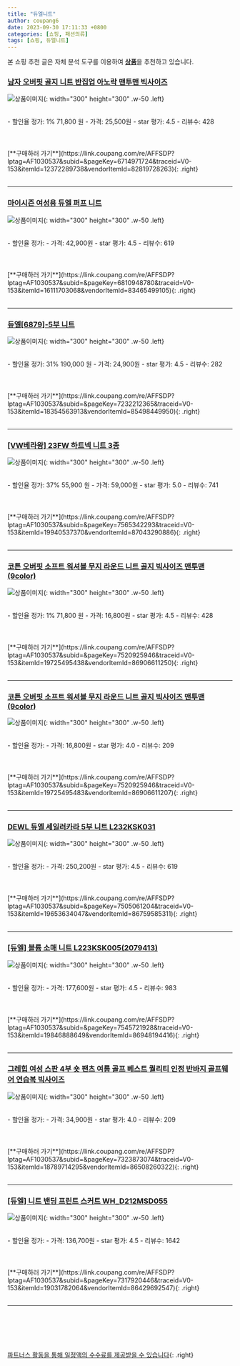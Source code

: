 ```yaml
---
title: "듀엘니트"
author: coupang6
date: 2023-09-30 17:11:33 +0800
categories: [쇼핑, 패션의류]
tags: [쇼핑, 듀엘니트]
---
```


본 쇼핑 추천 글은 자체 분석 도구를 이용하여 [**상품**](https://link.coupang.com/a/bao1ui)을 추천하고 있습니다.

### [남자 오버핏 골지 니트 반집업 아노락 맨투맨 빅사이즈](https://link.coupang.com/re/AFFSDP?lptag=AF1030537&subid=&pageKey=6714971724&traceid=V0-153&itemId=12372289738&vendorItemId=82819728263)

![상품이미지](https://thumbnail6.coupangcdn.com/thumbnails/remote/230x230ex/image/vendor_inventory/94a5/2b189e733727872043f8c90a24fdc7840a8c8c40e5fb747a31739ea31117.jpg){: width="300" height="300" .w-50 .left}


<br>
- 할인율 정가: 1%  71,800   원
- 가격: 25,500원
- star 평가: 4.5
- 리뷰수: 428
<br>
<br>
<br>
<br>
[**구매하러 가기**](https://link.coupang.com/re/AFFSDP?lptag=AF1030537&subid=&pageKey=6714971724&traceid=V0-153&itemId=12372289738&vendorItemId=82819728263){: .right}
<br>
<br>

---

### [마이시즌 여성용 듀엘 퍼프 니트](https://link.coupang.com/re/AFFSDP?lptag=AF1030537&subid=&pageKey=6810948780&traceid=V0-153&itemId=16111703068&vendorItemId=83465499105)

![상품이미지](https://thumbnail6.coupangcdn.com/thumbnails/remote/230x230ex/image/vendor_inventory/2fec/35690358f717f29d6468f658b2fa8ba8c26fc64fa1cab5994aaccc1c357a.jpg){: width="300" height="300" .w-50 .left}


<br>
- 할인율 정가: 
- 가격: 42,900원
- star 평가: 4.5
- 리뷰수: 619
<br>
<br>
<br>
<br>
[**구매하러 가기**](https://link.coupang.com/re/AFFSDP?lptag=AF1030537&subid=&pageKey=6810948780&traceid=V0-153&itemId=16111703068&vendorItemId=83465499105){: .right}
<br>
<br>

---

### [듀엘[6879]-5부 니트](https://link.coupang.com/re/AFFSDP?lptag=AF1030537&subid=&pageKey=7232212365&traceid=V0-153&itemId=18354563913&vendorItemId=85498449950)

![상품이미지](https://thumbnail8.coupangcdn.com/thumbnails/remote/230x230ex/image/vendor_inventory/4689/19a9ba6276631f184960fbdc1e824cf9eac8f8a708fdb34afa9a6836d301.jpg){: width="300" height="300" .w-50 .left}


<br>
- 할인율 정가: 31%  190,000   원
- 가격: 24,900원
- star 평가: 4.5
- 리뷰수: 282
<br>
<br>
<br>
<br>
[**구매하러 가기**](https://link.coupang.com/re/AFFSDP?lptag=AF1030537&subid=&pageKey=7232212365&traceid=V0-153&itemId=18354563913&vendorItemId=85498449950){: .right}
<br>
<br>

---

### [[VW베라왕] 23FW 하트넥 니트 3종](https://link.coupang.com/re/AFFSDP?lptag=AF1030537&subid=&pageKey=7565342293&traceid=V0-153&itemId=19940537370&vendorItemId=87043290886)

![상품이미지](https://thumbnail10.coupangcdn.com/thumbnails/remote/230x230ex/image/vendor_inventory/751e/d25c5d14992be144793df64146ba01a50e5ab3540f4612905d401d65fc89.jpg){: width="300" height="300" .w-50 .left}


<br>
- 할인율 정가: 37%  55,900   원
- 가격: 59,000원
- star 평가: 5.0
- 리뷰수: 741
<br>
<br>
<br>
<br>
[**구매하러 가기**](https://link.coupang.com/re/AFFSDP?lptag=AF1030537&subid=&pageKey=7565342293&traceid=V0-153&itemId=19940537370&vendorItemId=87043290886){: .right}
<br>
<br>

---

### [코튼 오버핏 소프트 워셔블 무지 라운드 니트 골지 빅사이즈 맨투맨(9color)](https://link.coupang.com/re/AFFSDP?lptag=AF1030537&subid=&pageKey=7520925946&traceid=V0-153&itemId=19725495438&vendorItemId=86906611250)

![상품이미지](https://thumbnail7.coupangcdn.com/thumbnails/remote/230x230ex/image/vendor_inventory/923c/2bd38e48b289ad3fc0ac6c36ff262d99bf6de9c06e695c4fb7c00fa669ea.jpg){: width="300" height="300" .w-50 .left}


<br>
- 할인율 정가: 1%  71,800   원
- 가격: 16,800원
- star 평가: 4.5
- 리뷰수: 428
<br>
<br>
<br>
<br>
[**구매하러 가기**](https://link.coupang.com/re/AFFSDP?lptag=AF1030537&subid=&pageKey=7520925946&traceid=V0-153&itemId=19725495438&vendorItemId=86906611250){: .right}
<br>
<br>

---

### [코튼 오버핏 소프트 워셔블 무지 라운드 니트 골지 빅사이즈 맨투맨(9color)](https://link.coupang.com/re/AFFSDP?lptag=AF1030537&subid=&pageKey=7520925946&traceid=V0-153&itemId=19725495483&vendorItemId=86906611207)

![상품이미지](https://thumbnail8.coupangcdn.com/thumbnails/remote/230x230ex/image/vendor_inventory/ed1d/37cdb8b4d77f2ed74a1e92b3842e02cbf90b884e4bae6e7c264e70a79c4d.jpg){: width="300" height="300" .w-50 .left}


<br>
- 할인율 정가: 
- 가격: 16,800원
- star 평가: 4.0
- 리뷰수: 209
<br>
<br>
<br>
<br>
[**구매하러 가기**](https://link.coupang.com/re/AFFSDP?lptag=AF1030537&subid=&pageKey=7520925946&traceid=V0-153&itemId=19725495483&vendorItemId=86906611207){: .right}
<br>
<br>

---

### [DEWL 듀엘 세일러카라 5부 니트 L232KSK031](https://link.coupang.com/re/AFFSDP?lptag=AF1030537&subid=&pageKey=7505061204&traceid=V0-153&itemId=19653634047&vendorItemId=86759585311)

![상품이미지](https://thumbnail6.coupangcdn.com/thumbnails/remote/230x230ex/image/vendor_inventory/af21/f5afcaeee9dd8272b442f46abec31bba92541864b5fd945454539086f433.jpg){: width="300" height="300" .w-50 .left}


<br>
- 할인율 정가: 
- 가격: 250,200원
- star 평가: 4.5
- 리뷰수: 619
<br>
<br>
<br>
<br>
[**구매하러 가기**](https://link.coupang.com/re/AFFSDP?lptag=AF1030537&subid=&pageKey=7505061204&traceid=V0-153&itemId=19653634047&vendorItemId=86759585311){: .right}
<br>
<br>

---

### [[듀엘] 볼륨 소매 니트 L223KSK005(2079413)](https://link.coupang.com/re/AFFSDP?lptag=AF1030537&subid=&pageKey=7545721928&traceid=V0-153&itemId=19846888649&vendorItemId=86948194416)

![상품이미지](https://thumbnail8.coupangcdn.com/thumbnails/remote/230x230ex/image/vendor_inventory/e628/2389e2670138a3589b60155e2fccd165288580f24440de75c782d501c534.JPG){: width="300" height="300" .w-50 .left}


<br>
- 할인율 정가: 
- 가격: 177,600원
- star 평가: 4.5
- 리뷰수: 983
<br>
<br>
<br>
<br>
[**구매하러 가기**](https://link.coupang.com/re/AFFSDP?lptag=AF1030537&subid=&pageKey=7545721928&traceid=V0-153&itemId=19846888649&vendorItemId=86948194416){: .right}
<br>
<br>

---

### [그레힙 여성 스판 4부 숏 팬츠 여름 골프 베스트 퀄리티 인정 반바지 골프웨어 연습복 빅사이즈](https://link.coupang.com/re/AFFSDP?lptag=AF1030537&subid=&pageKey=7323873074&traceid=V0-153&itemId=18789714295&vendorItemId=86508260322)

![상품이미지](https://thumbnail6.coupangcdn.com/thumbnails/remote/230x230ex/image/vendor_inventory/e7e3/1ec488b21add874c176e20667607487d093d400609d57a5ab5776b3adb79.jpg){: width="300" height="300" .w-50 .left}


<br>
- 할인율 정가: 
- 가격: 34,900원
- star 평가: 4.0
- 리뷰수: 209
<br>
<br>
<br>
<br>
[**구매하러 가기**](https://link.coupang.com/re/AFFSDP?lptag=AF1030537&subid=&pageKey=7323873074&traceid=V0-153&itemId=18789714295&vendorItemId=86508260322){: .right}
<br>
<br>

---

### [[듀엘] 니트 밴딩 프린트 스커트 WH_D212MSD055](https://link.coupang.com/re/AFFSDP?lptag=AF1030537&subid=&pageKey=7317920446&traceid=V0-153&itemId=19031782064&vendorItemId=86429692547)

![상품이미지](https://thumbnail6.coupangcdn.com/thumbnails/remote/230x230ex/image/vendor_inventory/987a/bd85304cd35c86d439a774663f75ca01a2ec032bb83d6e47d24dd73b2cfa.jpg){: width="300" height="300" .w-50 .left}


<br>
- 할인율 정가: 
- 가격: 136,700원
- star 평가: 4.5
- 리뷰수: 1642
<br>
<br>
<br>
<br>
[**구매하러 가기**](https://link.coupang.com/re/AFFSDP?lptag=AF1030537&subid=&pageKey=7317920446&traceid=V0-153&itemId=19031782064&vendorItemId=86429692547){: .right}
<br>
<br>

---
<br><br><br><br><br> [파트너스 활동을 통해 일정액의 수수료를 제공받을 수 있습니다](https://link.coupang.com/a/bao1ui){: .right}